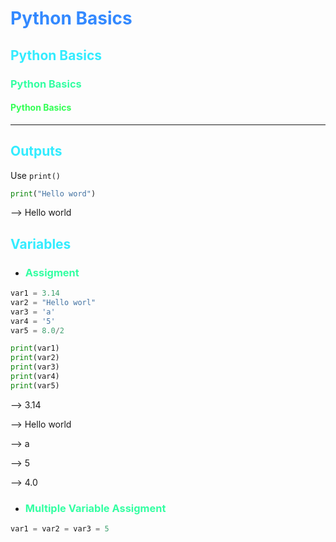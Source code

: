 <h1 style="color:#3389FF">Python Basics</h1>

<h2 style="color:#33ECFF">Python Basics</h2>

<h3 style="color:#33FFA2">Python Basics</h3>

<h4 style="color:#33FF54">Python Basics</h4>

***

<h2 style="color:#33ECFF">Outputs</h2>

Use `print()` 

```python
print("Hello word")
```

--> Hello world

<h2 style="color:#33ECFF">Variables</h2>

* <h3 style="color:#33FFA2">Assigment</h3>

```python
var1 = 3.14
var2 = "Hello worl"
var3 = 'a'
var4 = '5'
var5 = 8.0/2

print(var1)
print(var2)
print(var3)
print(var4)
print(var5)
```

-->  3.14

--> Hello world

--> a

--> 5

--> 4.0

* <h3 style="color:#33FFA2">Multiple Variable Assigment</h3>

```python
var1 = var2 = var3 = 5
```





